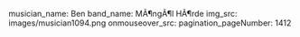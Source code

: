 musician_name: Ben
band_name: MÃ¶ngÃ¶l HÃ¶rde
img_src: images/musician1094.png
onmouseover_src: 
pagination_pageNumber: 1412
